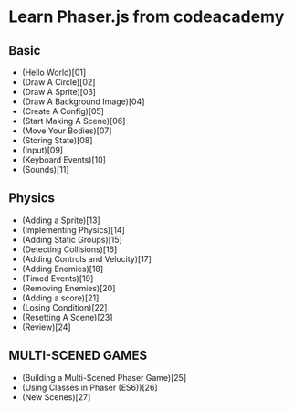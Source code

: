 # Learn Phaser.js from codeacademy

## Basic

* (Hello World)[01]
* (Draw A Circle)[02]
* (Draw A Sprite)[03]
* (Draw A Background Image)[04]
* (Create A Config)[05]
* (Start Making A Scene)[06]
* (Move Your Bodies)[07]
* (Storing State)[08]
* (Input)[09]
* (Keyboard Events)[10]
* (Sounds)[11]

## Physics

* (Adding a Sprite)[13]
* (Implementing Physics)[14]
* (Adding Static Groups)[15]
* (Detecting Collisions)[16]
* (Adding Controls and Velocity)[17]
* (Adding Enemies)[18]
* (Timed Events)[19]
* (Removing Enemies)[20]
* (Adding a score)[21]
* (Losing Condition)[22]
* (Resetting A Scene)[23]
* (Review)[24]

## MULTI-SCENED GAMES

* (Building a Multi-Scened Phaser Game)[25]
* (Using Classes in Phaser (ES6))[26]
* (New Scenes)[27]

